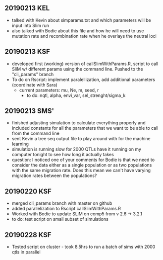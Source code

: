 ## 20190213 KEL
- talked with Kevin about simparams.txt and which parameters will be input into Slim run
- also talked with Bodie about this file and how he will need to use mutation rate and recombination rate when he overlays the neutral loci

## 20190213 KSF
- developed first (working) version of callSlimWithParams.R, script to call SliM w/ different params using the command line. Pushed to the "cli_params" branch
- To do on Rscript: implement paralellization, add additional parameters (coordinate with Sara)
	- current parameters: mu, Ne, m, seed, r
        - to do: nqtl, alpha, envi_var, sel_strenght/sigma_k

## 20190213 SMS'
- finished adjusting simulation to calculate everything properly and included constants for all the parameters that we want to be able to call from the command line
- sent Kevin a tree seq output file to play around with for the machine learning
- simulation is running slow for 2000 QTLs have it running on my computer tonight to see how long it actually takes
- question: I noticed one of your comments for Bodie is that we need to consider the data either as a single population or as two populations with the same migration rate. Does this mean we can't have varying migration rates between the populations?

## 20190220 KSF

- merged cli_params branch with master on github
- added parallelization to Rscript callSlimWithParams.R
- Worked with Bodie to update SLiM on comp5 from v 2.6 -> 3.2.1
- to do: test script on small subset of simulations

## 20190228 KSF

- Tested script on cluster - took 8.5hrs to run a batch of sims with 2000 qtls in parallel

